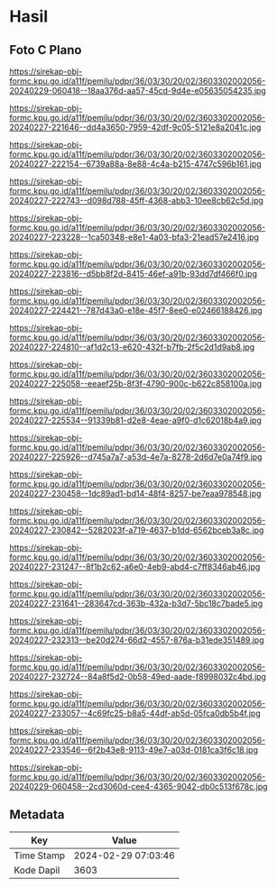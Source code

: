 # Hasil

## Foto C Plano

https://sirekap-obj-formc.kpu.go.id/a11f/pemilu/pdpr/36/03/30/20/02/3603302002056-20240229-060418--18aa376d-aa57-45cd-9d4e-e05635054235.jpg

https://sirekap-obj-formc.kpu.go.id/a11f/pemilu/pdpr/36/03/30/20/02/3603302002056-20240227-221646--dd4a3650-7959-42df-9c05-5121e8a2041c.jpg

https://sirekap-obj-formc.kpu.go.id/a11f/pemilu/pdpr/36/03/30/20/02/3603302002056-20240227-222154--6739a88a-8e88-4c4a-b215-4747c596b161.jpg

https://sirekap-obj-formc.kpu.go.id/a11f/pemilu/pdpr/36/03/30/20/02/3603302002056-20240227-222743--d098d788-45ff-4368-abb3-10ee8cb62c5d.jpg

https://sirekap-obj-formc.kpu.go.id/a11f/pemilu/pdpr/36/03/30/20/02/3603302002056-20240227-223228--1ca50348-e8e1-4a03-bfa3-21ead57e2416.jpg

https://sirekap-obj-formc.kpu.go.id/a11f/pemilu/pdpr/36/03/30/20/02/3603302002056-20240227-223816--d5bb8f2d-8415-46ef-a91b-93dd7df466f0.jpg

https://sirekap-obj-formc.kpu.go.id/a11f/pemilu/pdpr/36/03/30/20/02/3603302002056-20240227-224421--787d43a0-e18e-45f7-8ee0-e02466188426.jpg

https://sirekap-obj-formc.kpu.go.id/a11f/pemilu/pdpr/36/03/30/20/02/3603302002056-20240227-224810--af1d2c13-e620-432f-b7fb-2f5c2d1d9ab8.jpg

https://sirekap-obj-formc.kpu.go.id/a11f/pemilu/pdpr/36/03/30/20/02/3603302002056-20240227-225058--eeaef25b-8f3f-4790-900c-b622c858100a.jpg

https://sirekap-obj-formc.kpu.go.id/a11f/pemilu/pdpr/36/03/30/20/02/3603302002056-20240227-225534--91339b81-d2e8-4eae-a9f0-d1c62018b4a9.jpg

https://sirekap-obj-formc.kpu.go.id/a11f/pemilu/pdpr/36/03/30/20/02/3603302002056-20240227-225926--d745a7a7-a53d-4e7a-8278-2d6d7e0a74f9.jpg

https://sirekap-obj-formc.kpu.go.id/a11f/pemilu/pdpr/36/03/30/20/02/3603302002056-20240227-230458--1dc89ad1-bd14-48f4-8257-be7eaa978548.jpg

https://sirekap-obj-formc.kpu.go.id/a11f/pemilu/pdpr/36/03/30/20/02/3603302002056-20240227-230842--5282023f-a719-4637-b1dd-6562bceb3a8c.jpg

https://sirekap-obj-formc.kpu.go.id/a11f/pemilu/pdpr/36/03/30/20/02/3603302002056-20240227-231247--8f1b2c62-a6e0-4eb9-abd4-c7ff8346ab46.jpg

https://sirekap-obj-formc.kpu.go.id/a11f/pemilu/pdpr/36/03/30/20/02/3603302002056-20240227-231641--283647cd-363b-432a-b3d7-5bc18c7bade5.jpg

https://sirekap-obj-formc.kpu.go.id/a11f/pemilu/pdpr/36/03/30/20/02/3603302002056-20240227-232313--be20d274-66d2-4557-876a-b31ede351489.jpg

https://sirekap-obj-formc.kpu.go.id/a11f/pemilu/pdpr/36/03/30/20/02/3603302002056-20240227-232724--84a8f5d2-0b58-49ed-aade-f8998032c4bd.jpg

https://sirekap-obj-formc.kpu.go.id/a11f/pemilu/pdpr/36/03/30/20/02/3603302002056-20240227-233057--4c69fc25-b8a5-44df-ab5d-05fca0db5b4f.jpg

https://sirekap-obj-formc.kpu.go.id/a11f/pemilu/pdpr/36/03/30/20/02/3603302002056-20240227-233546--6f2b43e8-9113-49e7-a03d-0181ca3f6c18.jpg

https://sirekap-obj-formc.kpu.go.id/a11f/pemilu/pdpr/36/03/30/20/02/3603302002056-20240229-060458--2cd3060d-cee4-4365-9042-db0c513f678c.jpg


## Metadata

| Key        | Value               |
| ---------- | ------------------- |
| Time Stamp | 2024-02-29 07:03:46 |
| Kode Dapil | 3603                |




